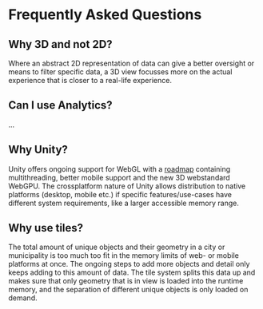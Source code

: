 # Frequently Asked Questions

## Why 3D and not 2D?

Where an abstract 2D representation of data can give a better oversight or means to filter specific data, a 3D view focusses more on the actual experience that is closer to a real-life experience.

## Can I use Analytics?

...

## Why Unity?

Unity offers ongoing support for WebGL with a [roadmap](https://portal.productboard.com/gupat5mdsl4luvs35fqy5vlq/tabs/60-web) containing multithreading, better mobile support and the new 3D webstandard WebGPU. The crossplatform nature of Unity allows distribution to native platforms (desktop, mobile etc.) if specific features/use-cases have different system requirements, like a larger accessible memory range. 

## Why use tiles?

The total amount of unique objects and their geometry in a city or municipality is too much too fit in the memory limits of web- or mobile platforms at once. The ongoing steps to add more objects and detail only keeps adding to this amount of data. The tile system splits this data up and makes sure that only geometry that is in view is loaded into the runtime memory, and the separation of different unique objects is only loaded on demand.

